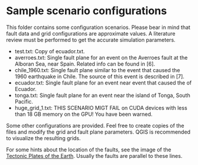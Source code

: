 # Sample scenario configurations

This folder contains some configuration scenarios. Please bear in mind that fault data and grid configurations
are approximate values. A literature review must be performed to get the accurate simulation parameters.

- test.txt: Copy of ecuador.txt.
- averroes.txt: Single fault plane for an event on the Averroes fault at the Alboran Sea, near Spain. Related info can be found in [6].
- chile_1960.txt: Single fault plane similar to the event that caused the 1960 earthquake in Chile. The source of this event is described in [7].
- ecuador.txt: Single fault plane for an event near event that caused the of Ecuador.
- tonga.txt: Single fault plane for an event near the island of Tonga, South Pacific.
- huge_grid_1.txt: THIS SCENARIO MIGT FAIL on CUDA devices with less than 18 GB memory on the GPU! You have been warned.

Some other configurations are provided. Feel free to create copies of the files and modify the grid and fault plane parameters.
QGIS is recommended to visualize the resulting grids.

For some hints about the location of the faults, see the image of the
[Tectonic Plates of the Earth](https://www.usgs.gov/media/images/tectonic-plates-earth). Usually the faults are parallel to these lines.
